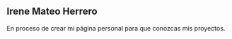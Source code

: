 Irene Mateo Herrero
-------
En proceso de crear mi página personal para que conozcas mis proyectos.
